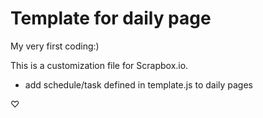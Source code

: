 # Template for daily page
My very first coding:)

This is a customization file for Scrapbox.io.
- add schedule/task defined in template.js to daily pages

♡
